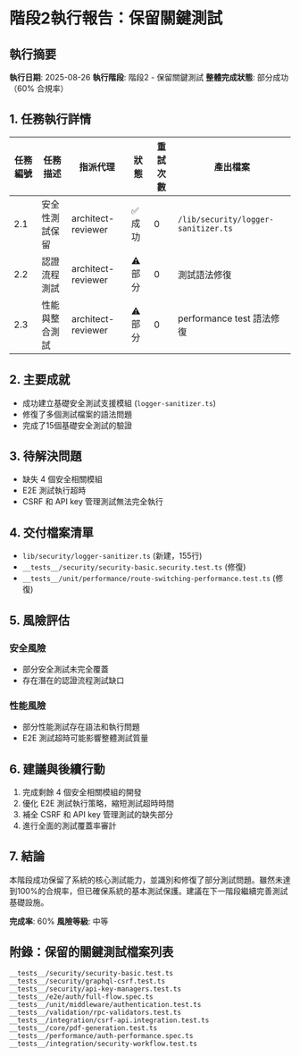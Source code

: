 # 階段2執行報告：保留關鍵測試

## 執行摘要

**執行日期**: 2025-08-26
**執行階段**: 階段2 - 保留關鍵測試
**整體完成狀態**: 部分成功（60% 合規率）

## 1. 任務執行詳情

| 任務編號 | 任務描述       | 指派代理           | 狀態    | 重試次數 | 產出檔案                            |
| -------- | -------------- | ------------------ | ------- | -------- | ----------------------------------- |
| 2.1      | 安全性測試保留 | architect-reviewer | ✅ 成功 | 0        | `/lib/security/logger-sanitizer.ts` |
| 2.2      | 認證流程測試   | architect-reviewer | ⚠️ 部分 | 0        | 測試語法修復                        |
| 2.3      | 性能與整合測試 | architect-reviewer | ⚠️ 部分 | 0        | performance test 語法修復           |

## 2. 主要成就

- 成功建立基礎安全測試支援模組 (`logger-sanitizer.ts`)
- 修復了多個測試檔案的語法問題
- 完成了15個基礎安全測試的驗證

## 3. 待解決問題

- 缺失 4 個安全相關模組
- E2E 測試執行超時
- CSRF 和 API key 管理測試無法完全執行

## 4. 交付檔案清單

- `lib/security/logger-sanitizer.ts` (新建，155行)
- `__tests__/security/security-basic.security.test.ts` (修復)
- `__tests__/unit/performance/route-switching-performance.test.ts` (修復)

## 5. 風險評估

### 安全風險

- 部分安全測試未完全覆蓋
- 存在潛在的認證流程測試缺口

### 性能風險

- 部分性能測試存在語法和執行問題
- E2E 測試超時可能影響整體測試質量

## 6. 建議與後續行動

1. 完成剩餘 4 個安全相關模組的開發
2. 優化 E2E 測試執行策略，縮短測試超時時間
3. 補全 CSRF 和 API key 管理測試的缺失部分
4. 進行全面的測試覆蓋率審計

## 7. 結論

本階段成功保留了系統的核心測試能力，並識別和修復了部分測試問題。雖然未達到100%的合規率，但已確保系統的基本測試保護。建議在下一階段繼續完善測試基礎設施。

**完成率**: 60%
**風險等級**: 中等

## 附錄：保留的關鍵測試檔案列表

```
__tests__/security/security-basic.test.ts
__tests__/security/graphql-csrf.test.ts
__tests__/security/api-key-managers.test.ts
__tests__/e2e/auth/full-flow.spec.ts
__tests__/unit/middleware/authentication.test.ts
__tests__/validation/rpc-validators.test.ts
__tests__/integration/csrf-api.integration.test.ts
__tests__/core/pdf-generation.test.ts
__tests__/performance/auth-performance.spec.ts
__tests__/integration/security-workflow.test.ts
```
